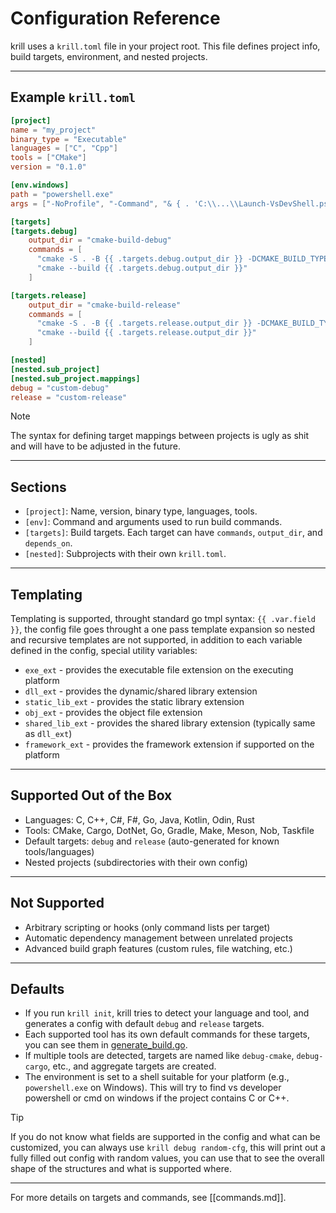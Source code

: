# Configuration Reference

krill uses a `krill.toml` file in your project root. This file defines project info, build targets, environment, and nested projects.

---

## Example `krill.toml`

```toml
[project]
name = "my_project"
binary_type = "Executable"
languages = ["C", "Cpp"]
tools = ["CMake"]
version = "0.1.0"

[env.windows]
path = "powershell.exe"
args = ["-NoProfile", "-Command", "& { . 'C:\\...\\Launch-VsDevShell.ps1' -Arch amd64 }"]

[targets]
[targets.debug]
    output_dir = "cmake-build-debug"
    commands = [
      "cmake -S . -B {{ .targets.debug.output_dir }} -DCMAKE_BUILD_TYPE=Debug",
      "cmake --build {{ .targets.debug.output_dir }}"
    ]

[targets.release]
    output_dir = "cmake-build-release"
    commands = [
      "cmake -S . -B {{ .targets.release.output_dir }} -DCMAKE_BUILD_TYPE=Release",
      "cmake --build {{ .targets.release.output_dir }}"
    ]

[nested]
[nested.sub_project]
[nested.sub_project.mappings]
debug = "custom-debug"
release = "custom-release"
```

> [!NOTE]
> The syntax for defining target mappings between projects is ugly as shit and will have to be adjusted in the future.

---

## Sections

- `[project]`: Name, version, binary type, languages, tools.
- `[env]`: Command and arguments used to run build commands.
- `[targets]`: Build targets. Each target can have `commands`, `output_dir`, and `depends_on`.
- `[nested]`: Subprojects with their own `krill.toml`.

---

## Templating

Templating is supported, throught standard go tmpl syntax: `{{ .var.field }}`, the config file goes throught a one pass template expansion so nested and recursive templates are not supported, in addition to each variable defined in the config, special utility variables:

- `exe_ext` - provides the executable file extension on the executing platform
- `dll_ext` - provides the dynamic/shared library extension
- `static_lib_ext` - provides the static library extension
- `obj_ext` - provides the object file extension
- `shared_lib_ext` - provides the shared library extension (typically same as `dll_ext`)
- `framework_ext` - provides the framework extension if supported on the platform

---

## Supported Out of the Box

- Languages: C, C++, C#, F#, Go, Java, Kotlin, Odin, Rust
- Tools: CMake, Cargo, DotNet, Go, Gradle, Make, Meson, Nob, Taskfile
- Default targets: `debug` and `release` (auto-generated for known tools/languages)
- Nested projects (subdirectories with their own config)

---

## Not Supported

- Arbitrary scripting or hooks (only command lists per target)
- Automatic dependency management between unrelated projects
- Advanced build graph features (custom rules, file watching, etc.)

---

## Defaults

- If you run `krill init`, krill tries to detect your language and tool, and generates a config with default `debug` and `release` targets.
- Each supported tool has its own default commands for these targets, you can see them in [generate_build.go](https://github.com/kociumba/krill/blob/main/build/generate_build.go).
- If multiple tools are detected, targets are named like `debug-cmake`, `debug-cargo`, etc., and aggregate targets are created.
- The environment is set to a shell suitable for your platform (e.g., `powershell.exe` on Windows). This will try to find vs developer powershell or cmd on windows if the project contains C or C++.

> [!TIP]
> If you do not know what fields are supported in the config and what can be customized, you can always use `krill debug random-cfg`, this will print out a fully filled out config with random values, you can use that to see the overall shape of the structures and what is supported where.

---

For more details on targets and commands, see [[commands.md]].
